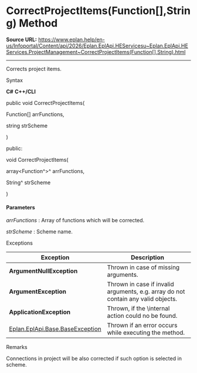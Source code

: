 # CorrectProjectItems(Function[],String) Method

**Source URL:** https://www.eplan.help/en-us/Infoportal/Content/api/2026/Eplan.EplApi.HEServicesu~Eplan.EplApi.HEServices.ProjectManagement~CorrectProjectItems(Function[],String).html

---

Corrects project items.

Syntax

**C#**
**C++/CLI**


public void CorrectProjectItems( 

   Function[] arrFunctions,

   string strScheme

)

public:

void CorrectProjectItems( 

   array<Function^>^ arrFunctions,

   String^ strScheme

)


#### Parameters

*arrFunctions*
:   Array of functions which will be corrected.

*strScheme*
:   Scheme name.

Exceptions

| Exception | Description |
| --- | --- |
| **ArgumentNullException** | Thrown in case of missing arguments. |
| **ArgumentException** | Thrown in case if invalid arguments, e.g. array do not contain any valid objects. |
| **ApplicationException** | Thrown, if the \internal action could no be found. |
| [Eplan.EplApi.Base.BaseException](Eplan.EplApi.Baseu~Eplan.EplApi.Base.BaseException.html) | Thrown if an error occurs while executing the method. |

Remarks

Connections in project will be also corrected if such option is selected in scheme.
